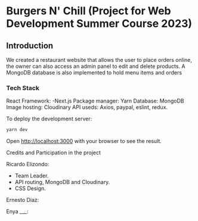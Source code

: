 # Burgers N' Chill (Project for Web Development Summer Course 2023)



## Introduction
We created a restaurant website that allows the user to place orders online, the owner can also access an admin panel to edit and delete products. A MongoDB database is also implemented to hold menu items and orders

### Tech Stack
React Framework: -Next.js
Package manager: Yarn
Database: MongoDB
Image hosting: Cloudinary
API useds: Axios, paypal, eslint, redux.




To deploy the development server:

```bash
yarn dev

```

Open [http://localhost:3000](http://localhost:3000) with your browser to see the result.


Credits and Participation in the project

Ricardo Elizondo:
- Team Leader.
- API routing, MongoDB and Cloudinary.
- CSS Design.

Ernesto Diaz:

Enya ___:

